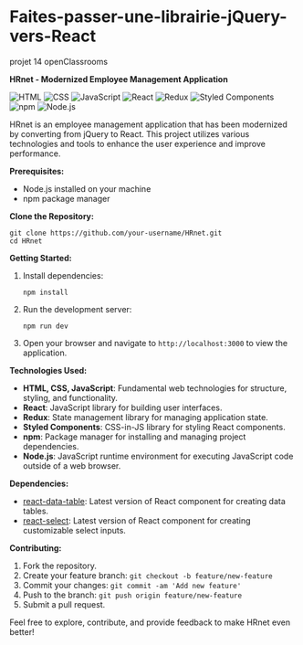 # Faites-passer-une-librairie-jQuery-vers-React
projet 14 openClassrooms

**HRnet - Modernized Employee Management Application**

![HTML](https://img.shields.io/badge/-HTML-orange?style=flat&logo=html5&logoColor=white)
![CSS](https://img.shields.io/badge/-CSS-blue?style=flat&logo=css3&logoColor=white)
![JavaScript](https://img.shields.io/badge/-JavaScript-yellow?style=flat&logo=javascript&logoColor=white)
![React](https://img.shields.io/badge/-React-blue?style=flat&logo=react&logoColor=white)
![Redux](https://img.shields.io/badge/-Redux-purple?style=flat&logo=redux&logoColor=white)
![Styled Components](https://img.shields.io/badge/-Styled_Components-pink?style=flat&logo=styled-components&logoColor=white)
![npm](https://img.shields.io/badge/-npm-red?style=flat&logo=npm&logoColor=white)
![Node.js](https://img.shields.io/badge/-Node.js-green?style=flat&logo=node.js&logoColor=white)

HRnet is an employee management application that has been modernized by converting from jQuery to React. This project utilizes various technologies and tools to enhance the user experience and improve performance.

**Prerequisites:**
- Node.js installed on your machine
- npm package manager

**Clone the Repository:**
```
git clone https://github.com/your-username/HRnet.git
cd HRnet
```

**Getting Started:**
1. Install dependencies:
   ```
   npm install
   ```

2. Run the development server:
   ```
   npm run dev
   ```

3. Open your browser and navigate to `http://localhost:3000` to view the application.

**Technologies Used:**
- **HTML, CSS, JavaScript**: Fundamental web technologies for structure, styling, and functionality.
- **React**: JavaScript library for building user interfaces.
- **Redux**: State management library for managing application state.
- **Styled Components**: CSS-in-JS library for styling React components.
- **npm**: Package manager for installing and managing project dependencies.
- **Node.js**: JavaScript runtime environment for executing JavaScript code outside of a web browser.

**Dependencies:**
- [react-data-table](https://www.npmjs.com/package/react-data-table): Latest version of React component for creating data tables.
- [react-select](https://www.npmjs.com/package/react-select): Latest version of React component for creating customizable select inputs.

**Contributing:**
1. Fork the repository.
2. Create your feature branch: `git checkout -b feature/new-feature`
3. Commit your changes: `git commit -am 'Add new feature'`
4. Push to the branch: `git push origin feature/new-feature`
5. Submit a pull request.

Feel free to explore, contribute, and provide feedback to make HRnet even better!
